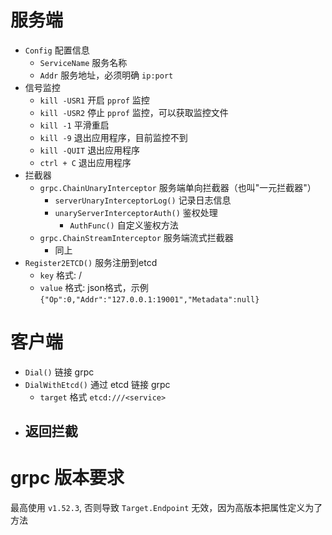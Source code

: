 # 服务端

- `Config` 配置信息
    - `ServiceName` 服务名称
    - `Addr` 服务地址，必须明确 `ip:port`
- 信号监控
    - `kill -USR1` 开启 `pprof` 监控
    - `kill -USR2` 停止 `pprof` 监控，可以获取监控文件
    - `kill -1` 平滑重启
    - `kill -9` 退出应用程序，目前监控不到
    - `kill -QUIT` 退出应用程序
    - `ctrl + C` 退出应用程序
- 拦截器
    - `grpc.ChainUnaryInterceptor` 服务端单向拦截器（也叫"一元拦截器"）
        - `serverUnaryInterceptorLog()` 记录日志信息
        - `unaryServerInterceptorAuth()` 鉴权处理
            - `AuthFunc()` 自定义鉴权方法
    - `grpc.ChainStreamInterceptor` 服务端流式拦截器
        - 同上
- `Register2ETCD()` 服务注册到etcd
  - `key` 格式: <service>/<leaseId>
  - `value` 格式: json格式，示例 `{"Op":0,"Addr":"127.0.0.1:19001","Metadata":null}`

# 客户端

- `Dial()` 链接 grpc
- `DialWithEtcd()` 通过 etcd 链接 grpc
    - `target` 格式 `etcd:///<service>`
- 返回拦截
  - 

#  grpc 版本要求

最高使用 `v1.52.3`, 否则导致 `Target.Endpoint` 无效，因为高版本把属性定义为了方法
